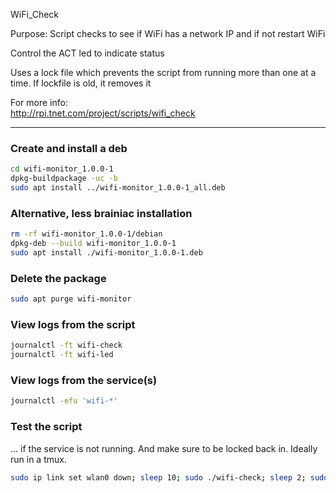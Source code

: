 WiFi_Check

Purpose:
Script checks to see if WiFi has a network IP and if not
restart WiFi

Control the ACT led to indicate status

Uses a lock file which prevents the script from running more
than one at a time.  If lockfile is old, it removes it

For more info:  
http://rpi.tnet.com/project/scripts/wifi_check

---

### Create and install a deb

```bash
cd wifi-monitor_1.0.0-1
dpkg-buildpackage -uc -b
sudo apt install ../wifi-monitor_1.0.0-1_all.deb
```

### Alternative, less brainiac installation

```bash
rm -rf wifi-monitor_1.0.0-1/debian
dpkg-deb --build wifi-monitor_1.0.0-1
sudo apt install ./wifi-monitor_1.0.0-1.deb
```

### Delete the package
```bash
sudo apt purge wifi-monitor
```

### View logs from the script

```bash
journalctl -ft wifi-check
journalctl -ft wifi-led
```

### View logs from the service(s)

```bash
journalctl -efu 'wifi-*'
```


### Test the script
... if the service is not running. And make sure to be locked back in. Ideally run in a tmux.

```bash
sudo ip link set wlan0 down; sleep 10; sudo ./wifi-check; sleep 2; sudo ip link set wlan0 up
```

